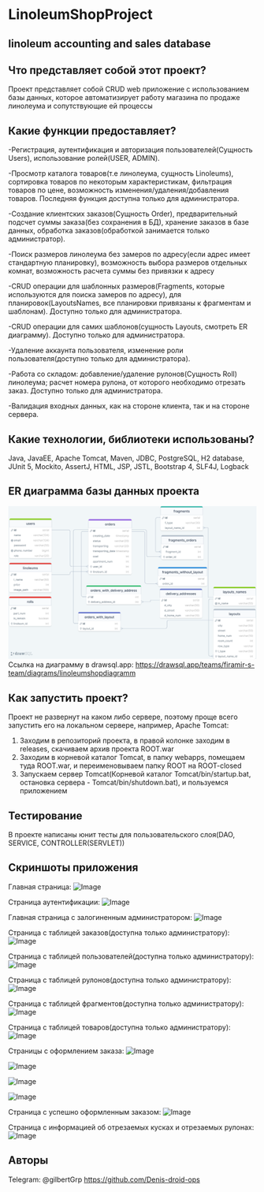 # LinoleumShopProject
linoleum accounting and sales database
----------------------------
## Что представляет собой этот проект?

Проект представляет собой CRUD web приложение с использованием базы данных, которое автоматизирует работу магазина по продаже линолеума и сопутствующие ей процессы

## Какие функции предоставляет?

-Регистрация, аутентификация и авторизация пользователей(Сущность Users), использование ролей(USER, ADMIN).

-Просмотр каталога товаров(т.е линолеума, сущность Linoleums), сортировка товаров по некоторым характеристикам, фильтрация товаров по цене, возможность изменения/удаления/добавления товаров. Последняя функция доступна только для администратора.

-Создание клиентских заказов(Cущность Order), предварительный подсчет суммы заказа(без сохранения в БД), хранение заказов в базе данных, обработка заказов(обработкой занимается только администратор).

-Поиск размеров линолеума без замеров по адресу(если адрес имеет стандартную планировку), возможность выбора размеров отдельных комнат, возможность расчета суммы без привязки к адресу

-CRUD операции для шаблонных размеров(Fragments, которые используются для поиска замеров по адресу), для планировок(LayoutsNames, все планировки привязаны к фрагментам и шаблонам). Доступно только для администратора.

-CRUD операции для самих шаблонов(сущность Layouts, смотреть ER диаграмму). Доступно только для администратора.

-Удаление аккаунта пользователя, изменение роли пользователя(доступно только для администратора).

-Работа со складом: добавление/удаление рулонов(Сущность Roll) линолеума; расчет номера рулона, от которого необходимо отрезать заказ. Доступно только для администратора.

-Валидация входных данных, как на стороне клиента, так и на стороне сервера.

## Какие технологии, библиотеки использованы?
Java, JavaEE, Apache Tomcat, Maven, JDBC, PostgreSQL, H2 database, JUnit 5, Mockito, AssertJ, HTML, JSP, JSTL, Bootstrap 4, SLF4J, Logback

## ER диаграмма базы данных проекта

![Image](https://github.com/Denis-droid-ops/LinoleumShopProject/blob/master/erd.png)
Ссылка на диаграмму в drawsql.app: https://drawsql.app/teams/firamir-s-team/diagrams/linoleumshopdiagramm

## Как запустить проект?

Проект не развернут на каком либо сервере, поэтому проще всего запустить его на локальном сервере, например, Apache Tomcat:

1) Заходим в репозиторий проекта, в правой колонке заходим в releases, скачиваем архив проекта ROOT.war
2) Заходим в корневой каталог Tomcat, в папку webapps, помещаем туда ROOT.war, и переименовываем папку ROOT на ROOT-closed
3) Запускаем сервер Tomcat(Корневой каталог Tomcat/bin/startup.bat, остановка сервера - Tomcat/bin/shutdown.bat), и пользуемся приложением

## Тестирование

В проекте написаны юнит тесты для пользовательского слоя(DAO, SERVICE, CONTROLLER(SERVLET))

## Скриншоты приложения

Главная страница:
![Image](https://i.ibb.co/tQ9LVKt/img1.jpg)

Страница аутентификации:
![Image](https://i.ibb.co/Csrw5XX/img2.jpg)

Главная страница с залогиненным администратором:
![Image](https://i.ibb.co/wy91VMZ/img3.jpg)

Страница с таблицей заказов(доступна только администратору):
![Image](https://i.ibb.co/FXKrk5J/img4.jpg)

Страница с таблицей пользователей(доступна только администратору):
![Image](https://i.ibb.co/2YNP8gY/img5.jpg)

Страница с таблицей рулонов(доступна только администратору):
![Image](https://i.ibb.co/0BVPn7h/img6.jpg)

Страница с таблицей фрагментов(доступна только администратору):
![Image](https://i.ibb.co/K6Jr6LM/img7.jpg)

Страница с таблицей товаров(доступна только администратору):
![Image](https://i.ibb.co/6sVCzCk/img8.jpg)

Страницы с оформлением заказа:
![Image](https://i.ibb.co/Kr4LKsh/img9.jpg)

![Image](https://i.ibb.co/PzSZBwC/img10.jpg)

![Image](https://i.ibb.co/jDHC0JH/img11.jpg)

![Image](https://i.ibb.co/jDHC0JH/img11.jpg)

Страница с успешно оформленным заказом:
![Image](https://i.ibb.co/Lv1JhxY/img12.jpg)

Страница с информацией об отрезаемых кусках и отрезаемых рулонах:
![Image](https://i.ibb.co/s5F5c58/img13.jpg)
   
## Авторы
Telegram: @gilbertGrp
https://github.com/Denis-droid-ops
